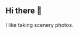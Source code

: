## Hi there 👋

<!--
**JamesC8342/JamesC8342** is a ✨ _special_ ✨ repository because its `README.md` (this file) appears on your GitHub profile.

Here are some ideas to get you started:

- email: c.james8342
-->

I like taking scenery photos.
